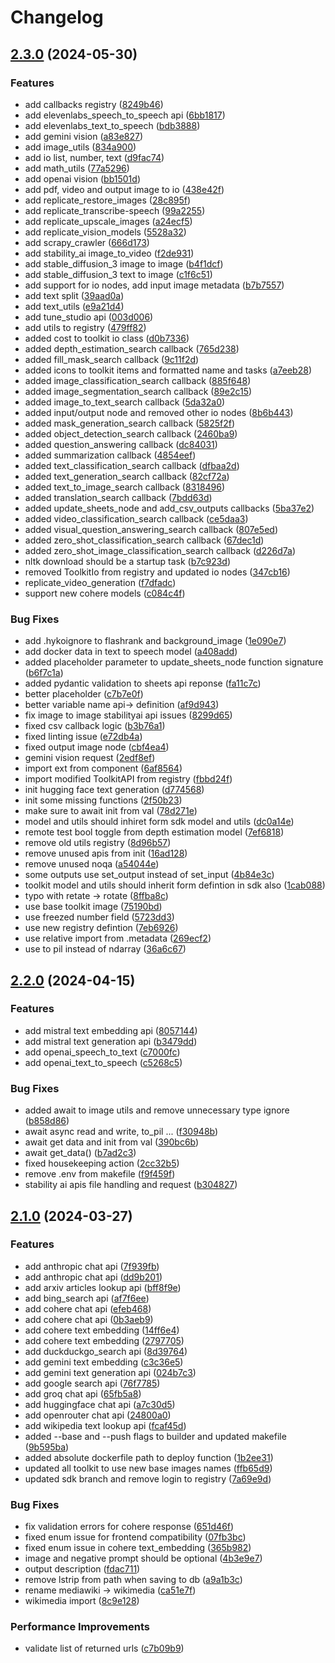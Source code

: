 # Changelog

## [2.3.0](https://github.com/BIGmama-technology/Hyko-toolkit/compare/v2.2.0...v2.3.0) (2024-05-30)


### Features

* add callbacks registry ([8249b46](https://github.com/BIGmama-technology/Hyko-toolkit/commit/8249b467c7e162de63ba34a96c5b25c9138b6599))
* add elevenlabs_speech_to_speech api ([6bb1817](https://github.com/BIGmama-technology/Hyko-toolkit/commit/6bb18179f8f1b6153cedafb2bb02614b971a20b3))
* add elevenlabs_text_to_speech ([bdb3888](https://github.com/BIGmama-technology/Hyko-toolkit/commit/bdb388879c556fad97d7b734d9a73794c4338a79))
* add gemini vision ([a83e827](https://github.com/BIGmama-technology/Hyko-toolkit/commit/a83e8279f91803de2fc104be9160e0fdb04e898b))
* add image_utils ([834a900](https://github.com/BIGmama-technology/Hyko-toolkit/commit/834a900a18a5f71279697743f010566fb91baf18))
* add io list, number, text ([d9fac74](https://github.com/BIGmama-technology/Hyko-toolkit/commit/d9fac74ef3d1ba3a0356e6204d2e9781968dd334))
* add math_utils ([77a5296](https://github.com/BIGmama-technology/Hyko-toolkit/commit/77a52960e95071975b1df1e95368ac55f7459f28))
* add openai vision ([bb1501d](https://github.com/BIGmama-technology/Hyko-toolkit/commit/bb1501df0f23172625876f0e095ce66ea789ae20))
* add pdf, video and output image to io ([438e42f](https://github.com/BIGmama-technology/Hyko-toolkit/commit/438e42f0d99a44cadc0f3d210f9d9aaeab350845))
* add replicate_restore_images ([28c895f](https://github.com/BIGmama-technology/Hyko-toolkit/commit/28c895ff6afea02986897c925b781bb0058dd06f))
* add replicate_transcribe-speech ([99a2255](https://github.com/BIGmama-technology/Hyko-toolkit/commit/99a22558c28b5a4613c9e582a291f202a3715b0e))
* add replicate_upscale_images ([a24ecf5](https://github.com/BIGmama-technology/Hyko-toolkit/commit/a24ecf527e4fd28907d93f846d8f2bbd4c76cd09))
* add replicate_vision_models ([5528a32](https://github.com/BIGmama-technology/Hyko-toolkit/commit/5528a3227be785bf80e7584b7df530a80115fc97))
* add scrapy_crawler ([666d173](https://github.com/BIGmama-technology/Hyko-toolkit/commit/666d1739bc92cd2b50cb7d43ebbc234897b89394))
* add stability_ai image_to_video ([f2de931](https://github.com/BIGmama-technology/Hyko-toolkit/commit/f2de931b00a2287da38bef945e3cd25188676a4f))
* add stable_diffusion_3 image to image ([b4f1dcf](https://github.com/BIGmama-technology/Hyko-toolkit/commit/b4f1dcff1aa15c5bf12ec3297ac4f46fff5cd25d))
* add stable_diffusion_3 text to image ([c1f6c51](https://github.com/BIGmama-technology/Hyko-toolkit/commit/c1f6c51c5118d7f62f5dbc425ea1cfb26388eca2))
* add support for io nodes, add input image metadata ([b7b7557](https://github.com/BIGmama-technology/Hyko-toolkit/commit/b7b7557ef46e094ce99252b4c1bf46d65189ff70))
* add text split ([39aad0a](https://github.com/BIGmama-technology/Hyko-toolkit/commit/39aad0a6b03ca5d89370780ee59a6e793343f8c4))
* add text_utils ([e9a21d4](https://github.com/BIGmama-technology/Hyko-toolkit/commit/e9a21d4c0055e3f1f508d887ddab75e63340e767))
* add tune_studio api ([003d006](https://github.com/BIGmama-technology/Hyko-toolkit/commit/003d0068a337603d23d9dbbc483ebb065d46b611))
* add utils to registry ([479ff82](https://github.com/BIGmama-technology/Hyko-toolkit/commit/479ff827d41eb69593fc1c340c90015426a2eb78))
* added cost to toolkit io class ([d0b7336](https://github.com/BIGmama-technology/Hyko-toolkit/commit/d0b73369e6ed4298f6b343ab9fc3fe1a0a85680d))
* added depth_estimation_search callback ([765d238](https://github.com/BIGmama-technology/Hyko-toolkit/commit/765d23858a7fd8bc2b6c3fd0c1dc34b501b81fd3))
* added fill_mask_search callback ([9c11f2d](https://github.com/BIGmama-technology/Hyko-toolkit/commit/9c11f2d364599818aa555e18bcaa5f169628d515))
* added icons to toolkit items and formatted name and tasks ([a7eeb28](https://github.com/BIGmama-technology/Hyko-toolkit/commit/a7eeb28cff2293f0ca66635029934a689dcac9c9))
* added image_classification_search callback ([885f648](https://github.com/BIGmama-technology/Hyko-toolkit/commit/885f648b075c2acc988b59b9a12800b8851258ac))
* added image_segmentation_search callback ([89e2c15](https://github.com/BIGmama-technology/Hyko-toolkit/commit/89e2c1508cace90b782f4889df61ce62f0c5e9cb))
* added image_to_text_search callback ([5da32a0](https://github.com/BIGmama-technology/Hyko-toolkit/commit/5da32a04d90b06b5b7be33b566845e73d66c0b99))
* added input/output node and removed other io nodes ([8b6b443](https://github.com/BIGmama-technology/Hyko-toolkit/commit/8b6b443807316c432576cf55305e1be673d3dbeb))
* added mask_generation_search callback ([5825f2f](https://github.com/BIGmama-technology/Hyko-toolkit/commit/5825f2f944663c6507389fd0d62e595ba60c9874))
* added object_detection_search callback ([2460ba9](https://github.com/BIGmama-technology/Hyko-toolkit/commit/2460ba95e708a8d1b34bc06b59a015e2f73ab9aa))
* added question_answering callback ([dc84031](https://github.com/BIGmama-technology/Hyko-toolkit/commit/dc8403112c8bd2b5cee7da77592bab2f58aef044))
* added summarization callback ([4854eef](https://github.com/BIGmama-technology/Hyko-toolkit/commit/4854eeffdcd1bb5c63e257bc9a2b67a44e2aa9a7))
* added text_classification_search callback ([dfbaa2d](https://github.com/BIGmama-technology/Hyko-toolkit/commit/dfbaa2dd422fe5364ea0067683d5b76bb95cd13e))
* added text_generation_search callback ([82cf72a](https://github.com/BIGmama-technology/Hyko-toolkit/commit/82cf72a8b4a302a283e035c1c9d5048fc41d676c))
* added text_to_image_search callback ([8318496](https://github.com/BIGmama-technology/Hyko-toolkit/commit/8318496487bb31e57d4c228c93c2039a87235cd0))
* added translation_search callback ([7bdd63d](https://github.com/BIGmama-technology/Hyko-toolkit/commit/7bdd63dd47d606f2199f7259a115b8385493cb06))
* added update_sheets_node and add_csv_outputs callbacks ([5ba37e2](https://github.com/BIGmama-technology/Hyko-toolkit/commit/5ba37e2c7091169d20a0633dff1d8b16f30848f8))
* added video_classification_search callback ([ce5daa3](https://github.com/BIGmama-technology/Hyko-toolkit/commit/ce5daa381ca873b0d5ef6db69f0b0e6a4c3a0b4e))
* added visual_question_answering_search callback ([807e5ed](https://github.com/BIGmama-technology/Hyko-toolkit/commit/807e5ed359e10a5cf284f483fde5e4656020306b))
* added zero_shot_classification_search callback ([67dec1d](https://github.com/BIGmama-technology/Hyko-toolkit/commit/67dec1d3d82a4c61220d904645f1df69ee52fbee))
* added zero_shot_image_classification_search callback ([d226d7a](https://github.com/BIGmama-technology/Hyko-toolkit/commit/d226d7aee89081d061e7ee504732f35193e5d063))
* nltk download should be a startup task ([b7c923d](https://github.com/BIGmama-technology/Hyko-toolkit/commit/b7c923d29fe1de9cf90482d04912ca2826f0ff50))
* removed ToolkitIo from registry and updated io nodes ([347cb16](https://github.com/BIGmama-technology/Hyko-toolkit/commit/347cb16c006c882b4e42c3423dbe70a97f2c0433))
* replicate_video_generation ([f7dfadc](https://github.com/BIGmama-technology/Hyko-toolkit/commit/f7dfadc6a3f905b89f51c5daab646a7a8abbe309))
* support new cohere models ([c084c4f](https://github.com/BIGmama-technology/Hyko-toolkit/commit/c084c4f0071154dee9551140379588c232ac3462))


### Bug Fixes

* add .hykoignore to flashrank and background_image ([1e090e7](https://github.com/BIGmama-technology/Hyko-toolkit/commit/1e090e7d80f38505170725e16ef8b441934435db))
* add docker data in text to speech model ([a408add](https://github.com/BIGmama-technology/Hyko-toolkit/commit/a408add93e226a389533119d4e20d6ea6ad6ca0d))
* added placeholder parameter to update_sheets_node function signature ([b6f7c1a](https://github.com/BIGmama-technology/Hyko-toolkit/commit/b6f7c1afc5a47c7ed4ed8f15e0ea23560c1d6e2d))
* added pydantic validation to sheets api reponse ([fa11c7c](https://github.com/BIGmama-technology/Hyko-toolkit/commit/fa11c7c8a814c62e668880ebc5d7ba413987db3c))
* better placeholder ([c7b7e0f](https://github.com/BIGmama-technology/Hyko-toolkit/commit/c7b7e0f379e165bc1d6fe9e9303abcdee27bc31b))
* better variable name api-&gt; definition ([af9d943](https://github.com/BIGmama-technology/Hyko-toolkit/commit/af9d9437d896811704f745916b4b70f5cf8ef4a2))
* fix image to image stabilityai api issues ([8299d65](https://github.com/BIGmama-technology/Hyko-toolkit/commit/8299d65ccfa1bd624427b68500a0776253603b89))
* fixed csv callback logic ([b3b76a1](https://github.com/BIGmama-technology/Hyko-toolkit/commit/b3b76a1dc905e010dbc34fe1161ea15182d3a1fb))
* fixed linting issue ([e72db4a](https://github.com/BIGmama-technology/Hyko-toolkit/commit/e72db4ac0752e2ed9369dadc26211f831ea37cfe))
* fixed output image node ([cbf4ea4](https://github.com/BIGmama-technology/Hyko-toolkit/commit/cbf4ea4a0c859cde9665e9d3f3df69f699ac4574))
* gemini vision request ([2edf8ef](https://github.com/BIGmama-technology/Hyko-toolkit/commit/2edf8ef38531c319e47f6d4793fabaee328dc13b))
* import ext from component ([6af8564](https://github.com/BIGmama-technology/Hyko-toolkit/commit/6af856469b44b280c5be9970fbafaab5bc05bc4f))
* import modified ToolkitAPI from registry ([fbbd24f](https://github.com/BIGmama-technology/Hyko-toolkit/commit/fbbd24fb1c7804b48fcf086adb43b8aff9920632))
* init hugging face text generation ([d774568](https://github.com/BIGmama-technology/Hyko-toolkit/commit/d7745683603cafcf901c4c76dd43edc27e37c0ae))
* init some missing functions ([2f50b23](https://github.com/BIGmama-technology/Hyko-toolkit/commit/2f50b23eb60b08ea2b22e6ab3468bfc48d186c56))
* make sure to await init from val ([78d271e](https://github.com/BIGmama-technology/Hyko-toolkit/commit/78d271eae0e9160e69289791e950c55661e5eed5))
* model and utils should inhiret form sdk model and utils ([dc0a14e](https://github.com/BIGmama-technology/Hyko-toolkit/commit/dc0a14ea9dd8a5994a049dc20ceca38b47b6ce39))
* remote test bool toggle from depth estimation model ([7ef6818](https://github.com/BIGmama-technology/Hyko-toolkit/commit/7ef6818bfd0afcefd3f05c975e5dddd1bb7c2532))
* remove old utils registry ([8d96b57](https://github.com/BIGmama-technology/Hyko-toolkit/commit/8d96b5746ecffb97d626c5a2fb4ffe3cb1a22614))
* remove unused apis from init ([16ad128](https://github.com/BIGmama-technology/Hyko-toolkit/commit/16ad12897e41d7e20180224d3df790857c1caf83))
* remove unused noqa ([a54044e](https://github.com/BIGmama-technology/Hyko-toolkit/commit/a54044e31d60f4f9ca398edb2b1522c25a2e60ee))
* some outputs use set_output instead of set_input ([4b84e3c](https://github.com/BIGmama-technology/Hyko-toolkit/commit/4b84e3cef47384e36bfeeaadb5ac4cba05a3eda6))
* toolkit model and utils should inherit form defintion in sdk also ([1cab088](https://github.com/BIGmama-technology/Hyko-toolkit/commit/1cab0882c936114decfe722b44bda54643ded3af))
* typo with retate -&gt; rotate ([8ffba8c](https://github.com/BIGmama-technology/Hyko-toolkit/commit/8ffba8cde8cf3700edcc77cee313af9dd3d9e8ec))
* use base toolkit image ([75190bd](https://github.com/BIGmama-technology/Hyko-toolkit/commit/75190bd009b11012b72d3e21a10da2c323eb1c84))
* use freezed number field ([5723dd3](https://github.com/BIGmama-technology/Hyko-toolkit/commit/5723dd3bd9774fd7551f0c8024bbfc91a4c69ceb))
* use new registry defintion ([7eb6926](https://github.com/BIGmama-technology/Hyko-toolkit/commit/7eb6926141408c4dac049594e059886e9458b845))
* use relative import from .metadata ([269ecf2](https://github.com/BIGmama-technology/Hyko-toolkit/commit/269ecf2e2920be610368e0e4e45d275082e47385))
* use to pil instead of ndarray ([36a6c67](https://github.com/BIGmama-technology/Hyko-toolkit/commit/36a6c674293de3eadeef08ff2484195af94999e3))

## [2.2.0](https://github.com/BIGmama-technology/Hyko-toolkit/compare/v2.1.0...v2.2.0) (2024-04-15)


### Features

* add mistral text embedding  api ([8057144](https://github.com/BIGmama-technology/Hyko-toolkit/commit/8057144333bc66a93074506d19aba5eca25e2f23))
* add mistral text generation api ([b3479dd](https://github.com/BIGmama-technology/Hyko-toolkit/commit/b3479dd065de53883ce9437ee3838125f895c074))
* add openai_speech_to_text ([c7000fc](https://github.com/BIGmama-technology/Hyko-toolkit/commit/c7000fc4f9a5c1a55114e2c8f3c4125b487f2f07))
* add openai_text_to_speech ([c5268c5](https://github.com/BIGmama-technology/Hyko-toolkit/commit/c5268c5c7e131324d9b5eeb900d11899a7012b7e))


### Bug Fixes

* added await to image utils and remove unnecessary type ignore ([b858d86](https://github.com/BIGmama-technology/Hyko-toolkit/commit/b858d861cd3c76f0d94b18fcce8f0e37c3d31893))
* await async read and write, to_pil ... ([f30948b](https://github.com/BIGmama-technology/Hyko-toolkit/commit/f30948b5b2aff3a80b39f626bbcc97f35a37904d))
* await get data and init from val ([390bc6b](https://github.com/BIGmama-technology/Hyko-toolkit/commit/390bc6b1d45f10c8e7a51825b95e0f3b743d5d45))
* await get_data() ([b7ad2c3](https://github.com/BIGmama-technology/Hyko-toolkit/commit/b7ad2c3ffb41d9eba5d558d625325f5fcc5518a8))
* fixed housekeeping action ([2cc32b5](https://github.com/BIGmama-technology/Hyko-toolkit/commit/2cc32b5d730b3f84a5fa63712b7debdca53df990))
* remove .env from makefile ([f9f459f](https://github.com/BIGmama-technology/Hyko-toolkit/commit/f9f459f050f77c0c132e2a337a30f5d0d7d710f1))
* stability ai apis file handling and request ([b304827](https://github.com/BIGmama-technology/Hyko-toolkit/commit/b304827934fbe138bf986294b179e3e32b7923aa))

## [2.1.0](https://github.com/BIGmama-technology/Hyko-toolkit/compare/2.0.0...v2.1.0) (2024-03-27)


### Features

* add anthropic chat api ([7f939fb](https://github.com/BIGmama-technology/Hyko-toolkit/commit/7f939fb7ee70ff06216a56be6a294b4fd9654010))
* add anthropic chat api ([dd9b201](https://github.com/BIGmama-technology/Hyko-toolkit/commit/dd9b201b824de4615db142a72077c74ce2f7c00f))
* add arxiv articles lookup api ([bff8f9e](https://github.com/BIGmama-technology/Hyko-toolkit/commit/bff8f9ec3a2fd416bc013e3deb47f22a6cb49144))
* add bing_search api ([af7f6ee](https://github.com/BIGmama-technology/Hyko-toolkit/commit/af7f6eefe1b485c45be29d54c5f8be2101acb15f))
* add cohere chat api ([efeb468](https://github.com/BIGmama-technology/Hyko-toolkit/commit/efeb468945e4e3195da588b0c9b93b173488d656))
* add cohere chat api ([0b3aeb9](https://github.com/BIGmama-technology/Hyko-toolkit/commit/0b3aeb93d14723be4fe453c929e5ea60ea718290))
* add cohere text embedding ([14ff6e4](https://github.com/BIGmama-technology/Hyko-toolkit/commit/14ff6e4078e6bf1be7b7b05e94cc0fcfe41c8245))
* add cohere text embedding ([2797705](https://github.com/BIGmama-technology/Hyko-toolkit/commit/2797705725338fd4e26df7cf3d5f6050b87dd7ad))
* add duckduckgo_search api ([8d39764](https://github.com/BIGmama-technology/Hyko-toolkit/commit/8d39764391a44d8fd14299f7e2d60701f40c5067))
* add gemini text embedding ([c3c36e5](https://github.com/BIGmama-technology/Hyko-toolkit/commit/c3c36e5d88d946c64eeb0df739612ffb53cba968))
* add gemini text generation api ([024b7c3](https://github.com/BIGmama-technology/Hyko-toolkit/commit/024b7c3b3e19a07ad0d44ed168a9417109e2afea))
* add google search api ([76f7785](https://github.com/BIGmama-technology/Hyko-toolkit/commit/76f7785d61c5495ef399284d4671ab146161b5b4))
* add groq chat api ([65fb5a8](https://github.com/BIGmama-technology/Hyko-toolkit/commit/65fb5a8778cb0787761dfbde8fc134a0deac2dd1))
* add huggingface chat api ([a7c30d5](https://github.com/BIGmama-technology/Hyko-toolkit/commit/a7c30d5fb0dfe0f12d4ef0aef00403a9b2d97d14))
* add openrouter chat api ([24800a0](https://github.com/BIGmama-technology/Hyko-toolkit/commit/24800a08e66d368754925ca0bfc1c3385dc549cf))
* add wikipedia text lookup api ([fcaf45d](https://github.com/BIGmama-technology/Hyko-toolkit/commit/fcaf45db4954ef1925836bf106f63ed646b0d7f1))
* added --base and --push flags to builder and updated makefile ([9b595ba](https://github.com/BIGmama-technology/Hyko-toolkit/commit/9b595ba4f46673d9e1241e412ca148b3de7d99b9))
* added absolute dockerfile path to deploy function ([1b2ee31](https://github.com/BIGmama-technology/Hyko-toolkit/commit/1b2ee31d400bd724e8d3bbcc6ec684f066f663ed))
* updated all toolkit to use new base images names ([ffb65d9](https://github.com/BIGmama-technology/Hyko-toolkit/commit/ffb65d96da4c1cb1ebe48372be15808e773f783c))
* updated sdk branch and remove login to registry ([7a69e9d](https://github.com/BIGmama-technology/Hyko-toolkit/commit/7a69e9d6cedec51e05e52b30f1fdc6aaa933daa3))


### Bug Fixes

* fix validation errors for cohere response ([651d46f](https://github.com/BIGmama-technology/Hyko-toolkit/commit/651d46fdb06b526107da441cc223179776867a17))
* fixed enum issue for frontend compatibility ([07fb3bc](https://github.com/BIGmama-technology/Hyko-toolkit/commit/07fb3bc6c800337db8442e72e05f5f849422563e))
* fixed enum issue in cohere text_embedding ([365b982](https://github.com/BIGmama-technology/Hyko-toolkit/commit/365b98267be7241433db24fbd3d00698536b2094))
* image and negative prompt should be optional ([4b3e9e7](https://github.com/BIGmama-technology/Hyko-toolkit/commit/4b3e9e7f565ecc787c7f77c051bd99f72112dea8))
* output description ([fdac711](https://github.com/BIGmama-technology/Hyko-toolkit/commit/fdac711d523444f4a75d1de869562f33e71e0859))
* remove lstrip from path when saving to db ([a9a1b3c](https://github.com/BIGmama-technology/Hyko-toolkit/commit/a9a1b3cef0b59090d3dd03a72b973a19d5de85be))
* rename mediawiki -&gt; wikimedia ([ca51e7f](https://github.com/BIGmama-technology/Hyko-toolkit/commit/ca51e7fa64f941337a93bcbccfa7548e99c6724f))
* wikimedia import ([8c9e128](https://github.com/BIGmama-technology/Hyko-toolkit/commit/8c9e1283cad4a6630cfc4c48279ae250e8bd64d2))


### Performance Improvements

* validate list of returned urls ([c7b09b9](https://github.com/BIGmama-technology/Hyko-toolkit/commit/c7b09b99c26228516bd2376b366551fdd89b364c))
